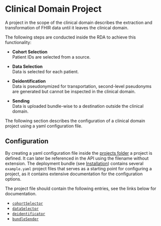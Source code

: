 # Clinical Domain Project

A project in the scope of the clinical domain describes the extraction and transformation of FHIR
data until it leaves the clinical domain.

The following steps are conducted inside the RDA to achieve this functionality:

* **Cohort Selection**  
  Patient IDs are selected from a source.

* **Data Selection**  
  Data is selected for each patient.

* **Deidentification**  
  Data is pseudonymized for transportation, second-level pseudonyms are generated but cannot be
  inspected in the clinical domain.

* **Sending**  
  Data is uploaded bundle-wise to a destination outside the clinical domain.

The following section describes the configuration of a clinical domain project using a yaml
configuration file.

## Configuration

By creating a yaml configuration file inside the [projects folder](../configuration/projects) a
project is defined. It can later be referenced in the API using the filename without extension.
The deployment bundle (see [Installation](../usage/installation)) contains several `example.yaml`
project files that serves as a starting point for configuring a project, as it contains extensive
documentation for the configuration options.

The project file should contain the following entries, see the links below for documentation.

* [`cohortSelector`](./cohort-selector)
* [`dataSelector`](./data-selector)
* [`deidentificator`](./deidentificator)
* [`bundleSender`](./bundle-sender)
